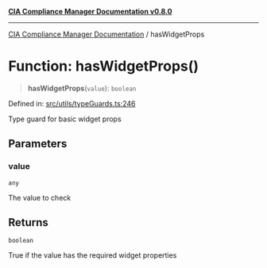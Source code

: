 [**CIA Compliance Manager Documentation v0.8.0**](../README.md)

***

[CIA Compliance Manager Documentation](../globals.md) / hasWidgetProps

# Function: hasWidgetProps()

> **hasWidgetProps**(`value`): `boolean`

Defined in: [src/utils/typeGuards.ts:246](https://github.com/Hack23/cia-compliance-manager/blob/fa2f95f029cdcd192b3882a37d0d34753edcd349/src/utils/typeGuards.ts#L246)

Type guard for basic widget props

## Parameters

### value

`any`

The value to check

## Returns

`boolean`

True if the value has the required widget properties
